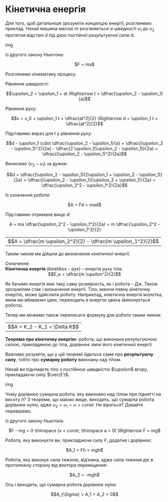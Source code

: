 # Кiнетична енергiя

Для того, щоб детальнiше зрозумiти концепцiю енергiї, розглянемо приклад. Нехай машина масою $m$ розганяється зi швидкостi $\upsilon_1$ до $\upsilon_2$ протягом відстані $d$ пiд дiєю постiйної результуючої сили $d$:

img

Iз другого закону Ньютона:

<div align="center">$F = ma$</div>

Розглянемо кiнематику процесу.

Рiвняння швидкостi:

<div align="center">$$\upsilon_2 = \upsilon_1 + at \Rightarrow t = \dfrac{\upsilon_2 - \upsilon_1}{a}$$</div>

Рiвняння руху:

<div align="center">$$x = x_0 + \upsilon_1 t + \dfrac{at^2}{2} \Rightarrow d = \upsilon_1 t + \dfrac{at^2}{2}$$</div>

Пiдставимо вираз для $t$ у рiвняння руху: 

<div align="center">$$d - \upsilon_1 \cdot \dfrac{\upsilon_2 - \upsilon_1}{a} + \dfrac{(\upsilon_2 - \upsilon_1)^2}{2a} - \dfrac{2 \upsilon_1(\upsilon_2 - \upsilon_1)}{2a} + \dfrac{(\upsilon_2 - \upsilon_1)^2}{2a}$$</div>

Винесемо $(\upsilon_2 - \upsilon_1)$ за дужки:

<div align="center">$$d = \dfrac{(\upsilon_2 - \upsilon_1)(2\upsilon_1 + \upsilon_2 - \upsilon_1)}{2a} = \dfrac{(\upsilon_2 - \upsilon_1)(\upsilon_2 + \upsilon_1)}{2a} = \dfrac{\upsilon_2^2 - \upsilon_1^2}{2a}$$</div>

Iз означення роботи:

<div align="center">$A = Fd = mad$</div>

Пiдставимо отримане вище $d$:

<div align="center">A = ma \dfrac{\upsilon_2^2 - \upsilon_1^2}{2a} = m \dfrac{\upsilon_2^2 - \upsilon_1^2}{2}</div>

<div class="space"><div class="centered-table-wrapper">
<table class="centered-table">
<tr class="eq">
<td class="eq">
<p1>$$A = \dfrac{m \upsilon_2^2}{2} - \dfrac{m \upsilon_1^2}{2}$$</p1>
</td>
</tr>
</table></div></div>

<p class="p3">Таким чином ми дiйшли до визначення кiнетичної енергiї.</p>

<div class="eoz-wrap">
<span class="eoz">Означення</span>
<div class="eoz-text">
<span class="p1"><b>Кiнетична енергiя</b> (kinetikos – рух)</span> – енергiя руху тiла.

<div align="center">$$E_к = \dfrac{m \upsilon^2}{2}$$</div>
</div>
</div>
</table></div></div>

<p class="p3">Як бачимо енергiя має таку саму розмiрнiсть, як i робота – Дж. Також зрозумiлим стає i визначення енергiї. Тiло, маючи певну кiнетичну енергiю, може здiйснити роботу. Наприклад, кiнетична енергiя молотка, яким ми вбиваємо цвях, переходить в енергiю цвяха (виконується робота).</p>

<p class="p3">Тепер ми можемо також переписати формулу для роботи таким чином:</p>

<div class="space"><div class="centered-table-wrapper">
<table class="centered-table">
<tr class="eq">
<td class="eq">
<p1>$$A = K_2 - K_1 = \Delta K$$</p1>
</td>
</tr>
</table></div></div>

<span class="p1"><b>Теорема про кiнетичну енергiю:</b></span> робота, що виконана результуючою силою, прикладеною до тiла, дорiвнює змiнi його кiнетичної енергiї.

<p class="p3">Важливо розумiти, що у цiй теоремi йдеться саме про <b>результуючу силу</b>, тобто про <b>сумарну роботу</b> виконану над тiлом.</p>

<p class="p3">Нехай ви пiднiмаєте тiло з постiйною швидкiстю $\upsilon$ вгору, прикладаючи силу $\vec{F}$.</p> 

img

Чому дорiвнює сумарна робота, яку виконано над тiлом при пiдняттi на висоту $h$? З теореми, що маємо вище, виходить, що сумарна робота дорiвнює нулю, адже $\upsilon_2 = \upsilon_1 = \upsilon = const$. Не вiриться? Давайте перевiремо.

<p class="p3">Iз другого закону Ньютона:</p>

<div align="center">$F - mg = 0 \thinspace (v = const; \thinspace a = 0) \Rightarrow F = mg$</div>

Робота, яку виконуєте ви, прикладаючи силу $F$, додатня i дорiвнює:

<div align="center">$A_1 = Fh = mgh$</div>

Робота, яку виконує сила тяжiння, вiд’ємна, адже сила тяжiння дiє в протилежну сторону вiд вектора перемiщення:

<div align="center">$A_2 = -mgh$</div>

<p class="p3">Ось i виходить, що сумарна робота дорiвнює нулю:</p>

<div align="center">$$A_{\Sigma} = A_1 + A_2 = 0$$</div>
